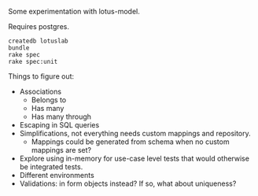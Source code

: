 Some experimentation with lotus-model.

Requires postgres.

    createdb lotuslab
    bundle
    rake spec
    rake spec:unit

Things to figure out:
* Associations
  * Belongs to
  * Has many
  * Has many through
* Escaping in SQL queries
* Simplifications, not everything needs custom mappings and repository.
  - Mappings could be generated from schema when no custom mappings are set?
* Explore using in-memory for use-case level tests that would otherwise be integrated tests.
* Different environments
* Validations: in form objects instead? If so, what about uniqueness?
